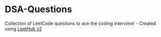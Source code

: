 # DSA-Questions
Collection of LeetCode questions to ace the coding interview! - Created using [LeetHub v2](https://github.com/arunbhardwaj/LeetHub-2.0)
